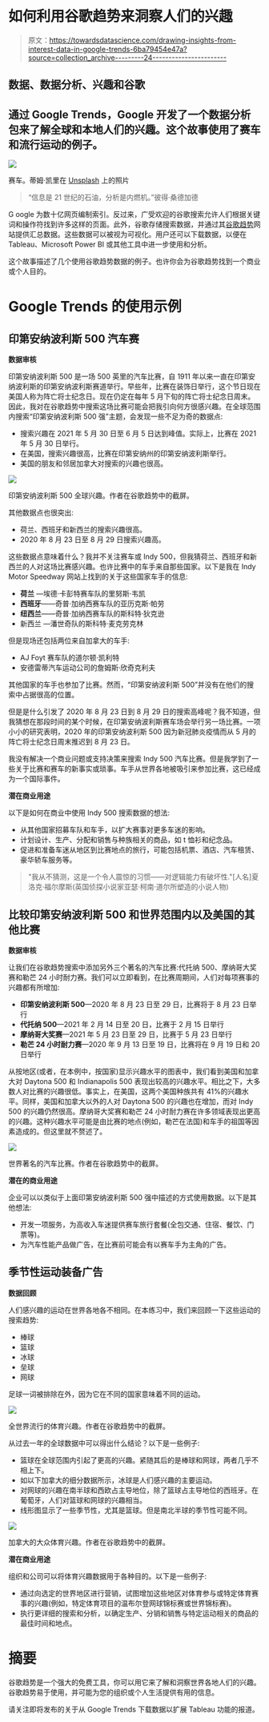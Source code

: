# 如何利用谷歌趋势来洞察人们的兴趣

> 原文：<https://towardsdatascience.com/drawing-insights-from-interest-data-in-google-trends-6ba79454e47a?source=collection_archive---------24----------------------->

## 数据、数据分析、兴趣和谷歌

## 通过 Google Trends，Google 开发了一个数据分析包来了解全球和本地人们的兴趣。这个故事使用了赛车和流行运动的例子。

![](img/9e2dbe1eb06c3518c9bfbe5906131e72.png)

赛车。蒂姆·凯里在 [Unsplash](https://unsplash.com/s/photos/car-racing?utm_source=unsplash&utm_medium=referral&utm_content=creditCopyText) 上的照片

> “信息是 21 世纪的石油，分析是内燃机。”彼得·桑德加德

G oogle 为数十亿网页编制索引。反过来，广受欢迎的谷歌搜索允许人们根据关键词和操作符找到许多这样的页面。此外，谷歌存储搜索数据，并通过其[谷歌趋势](https://trends.google.com/)网站提供汇总数据。这些数据可以被视为可视化。用户还可以下载数据，以便在 Tableau、Microsoft Power BI 或其他工具中进一步使用和分析。

这个故事描述了几个使用谷歌趋势数据的例子。也许你会为谷歌趋势找到一个商业或个人目的。

# Google Trends 的使用示例

## 印第安纳波利斯 500 汽车赛

**数据审核**

印第安纳波利斯 500 是一场 500 英里的汽车比赛，自 1911 年以来一直在印第安纳波利斯的印第安纳波利斯赛道举行。早些年，比赛在装饰日举行，这个节日现在美国人称为阵亡将士纪念日。现在仍定在每年 5 月下旬的阵亡将士纪念日周末。因此，我对在谷歌趋势中搜索这场比赛可能会把我引向何方很感兴趣。在全球范围内搜索“印第安纳波利斯 500 强”主题，会发现一些不足为奇的数据点:

*   搜索兴趣在 2021 年 5 月 30 日至 6 月 5 日达到峰值。实际上，比赛在 2021 年 5 月 30 日举行。
*   在美国，搜索兴趣很高，比赛在印第安纳州的印第安纳波利斯举行。
*   美国的朋友和邻居加拿大对搜索的兴趣也很高。

![](img/84fe92cdef72e7365bcf47ed05560eb8.png)

印第安纳波利斯 500 全球兴趣。作者在谷歌趋势中的截屏。

其他数据点也很突出:

*   荷兰、西班牙和新西兰的搜索兴趣很高。
*   2020 年 8 月 23 日至 8 月 29 日搜索兴趣高。

这些数据点意味着什么？我并不关注赛车或 Indy 500，但我猜荷兰、西班牙和新西兰的人对这场比赛感兴趣。也许比赛中的车手来自那些国家。以下是我在 Indy Motor Speedway 网站上找到的关于这些国家车手的信息:

*   **荷兰** —埃德·卡彭特赛车队的里努斯·韦凯
*   **西班牙**——奇普·加纳西赛车队的亚历克斯·帕劳
*   **纽西兰**——奇普·加纳西赛车队的斯科特·狄克逊
*   新西兰 —潘世奇队的斯科特·麦克劳克林

但是现场还包括两位来自加拿大的车手:

*   AJ Foyt 赛车队的道尔顿·凯利特
*   安德雷蒂汽车运动公司的詹姆斯·欣奇克利夫

其他国家的车手也参加了比赛。然而，“印第安纳波利斯 500”并没有在他们的搜索中占据很高的位置。

但是是什么引发了 2020 年 8 月 23 日到 8 月 29 日的搜索高峰呢？我不知道，但我猜想在那段时间的某个时候，在印第安纳波利斯赛车场会举行另一场比赛。一项小小的研究表明，2020 年的印第安纳波利斯 500 因为新冠肺炎疫情而从 5 月的阵亡将士纪念日周末推迟到 8 月 23 日。

我没有解决一个商业问题或支持决策来搜索 Indy 500 汽车比赛。但是我学到了一些关于比赛和赛车的新事实或琐事。车手从世界各地被吸引来参加比赛，这已经成为一个国际事件。

**潜在商业用途**

以下是如何在商业中使用 Indy 500 搜索数据的想法:

*   从其他国家招募车队和车手，以扩大赛事对更多车迷的影响。
*   计划设计、生产、分配和销售与种族相关的商品，如 t 恤衫和纪念品。
*   促进和准备车迷从地区到比赛地点的旅行，可能包括机票、酒店、汽车租赁、豪华轿车服务等。

> "我从不猜测，这是一个令人震惊的习惯——对逻辑能力有破坏性."[人名]夏洛克·福尔摩斯(英国侦探小说家亚瑟·柯南·道尔所塑造的小说人物)

## 比较印第安纳波利斯 500 和世界范围内以及美国的其他比赛

**数据审核**

让我们在谷歌趋势搜索中添加另外三个著名的汽车比赛:代托纳 500、摩纳哥大奖赛和勒芒 24 小时耐力赛。我们可以立即看到，在比赛周期间，人们对每项赛事的兴趣都有所增加:

*   **印第安纳波利斯 500**—2020 年 8 月 23 日至 29 日，比赛将于 8 月 23 日举行
*   **代托纳 500**—2021 年 2 月 14 日至 20 日，比赛于 2 月 15 日举行
*   **摩纳哥大奖赛**—2021 年 5 月 23 日至 29 日，比赛于 5 月 23 日举行
*   **勒芒 24 小时耐力赛**—2020 年 9 月 13 日至 19 日，比赛将在 9 月 19 日和 20 日举行

从按地区(或者，在本例中，按国家)显示兴趣水平的图表中，我们看到美国和加拿大对 Daytona 500 和 Indianapolis 500 表现出较高的兴趣水平。相比之下，大多数人对比赛的兴趣很低。事实上，在美国，这两个美国种族共有 41%的兴趣水平。同样，美国和加拿大以外的人对 Daytona 500 的兴趣也在增加，而对 Indy 500 的兴趣仍然很高。摩纳哥大奖赛和勒芒 24 小时耐力赛在许多领域表现出更高的兴趣。这种兴趣水平可能是由比赛的地点(例如，勒芒在法国)和车手的祖国等因素造成的。但这里就不赘述了。

![](img/e533c0148503470c5380ed16222fa9c1.png)

世界著名的汽车比赛。作者在谷歌趋势中的截屏。

**潜在的商业用途**

企业可以以类似于上面印第安纳波利斯 500 强中描述的方式使用数据。以下是其他想法:

*   开发一项服务，为高收入车迷提供赛车旅行套餐(全包交通、住宿、餐饮、门票等)。
*   为汽车性能产品做广告，在比赛前可能会有以赛车手为主角的广告。

## 季节性运动装备广告

**数据回顾**

人们感兴趣的运动在世界各地各不相同。在本练习中，我们来回顾一下这些运动的搜索趋势:

*   棒球
*   篮球
*   冰球
*   垒球
*   网球

足球一词被排除在外，因为它在不同的国家意味着不同的运动。

![](img/16de00896adbbc766e992e00cf2f1716.png)

全世界流行的体育兴趣。作者在谷歌趋势中的截屏。

从过去一年的全球数据中可以得出什么结论？以下是一些例子:

*   篮球在全球范围内引起了更高的兴趣。紧随其后的是棒球和网球，两者几乎不相上下。
*   如以下加拿大的细分数据所示，冰球是人们感兴趣的主要运动。
*   对网球的兴趣在南半球和西欧占主导地位，除了篮球占主导地位的西班牙。在葡萄牙，人们对篮球和网球的兴趣相当。
*   线形图显示了一些季节性，尤其是篮球。但是南北半球的季节性可能不同。

![](img/500aa5b10042ec0ed9ce58373fa20fe4.png)

加拿大的大众体育兴趣。作者在谷歌趋势中的截屏。

**潜在商业用途**

组织和公司可以将体育兴趣数据用于各种目的。以下是一些例子:

*   通过向选定的世界地区进行营销，试图增加这些地区对体育参与或特定体育赛事的兴趣(例如，特定体育项目的温布尔登网球锦标赛或世界锦标赛)。
*   执行更详细的搜索和分析，以确定生产、分销和销售与特定运动相关的商品的最佳时间和地点。

# 摘要

谷歌趋势是一个强大的免费工具，你可以用它来了解和洞察世界各地人们的兴趣。谷歌趋势易于使用，并可能为您的组织或个人生活提供有用的信息。

请关注即将发布的关于从 Google Trends 下载数据以扩展 Tableau 功能的报道。

</use-and-enhance-this-python-class-to-download-excel-workbooks-and-prepare-them-for-analytics-4750ae00d8c2>  </use-python-and-bulk-insert-to-quickly-load-data-from-csv-files-into-sql-server-tables-ba381670d376>  </uery-information-about-43-nih-biomedical-databases-with-this-python-4e534a12c3fb> 